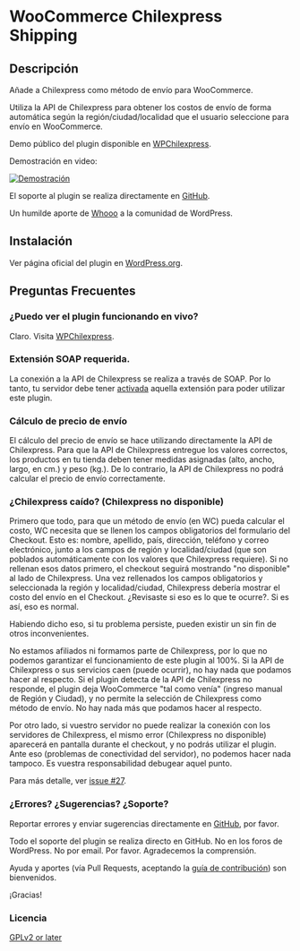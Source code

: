 # WooCommerce Chilexpress Shipping

## Descripción
Añade a Chilexpress como método de envío para WooCommerce.

Utiliza la API de Chilexpress para obtener los costos de envío de forma automática según la región/ciudad/localidad que el usuario seleccione para envío en WooCommerce.

Demo público del plugin disponible en [WPChilexpress](http://wpchilexpress.whooohq.com).

Demostración en video:

[![Demostración](https://img.youtube.com/vi/JaLp1wmtKlk/0.jpg)](https://www.youtube.com/watch?v=JaLp1wmtKlk)

El soporte al plugin se realiza directamente en [GitHub](https://github.com/whooohq/whq-woocommerce-chilexpress-shipping/issues).

Un humilde aporte de [Whooo](http://whooohq.com) a la comunidad de WordPress.


## Instalación
Ver página oficial del plugin en [WordPress.org](https://wordpress.org/plugins/woo-chilexpress-shipping/).


## Preguntas Frecuentes

### ¿Puedo ver el plugin funcionando en vivo?
Claro. Visita [WPChilexpress](http://wpchilexpress.whooohq.com).


### Extensión SOAP requerida.
La conexión a la API de Chilexpress se realiza a través de SOAP. Por lo tanto, tu servidor debe tener [activada](http://php.net/manual/en/book.soap.php) aquella extensión para poder utilizar este plugin.


### Cálculo de precio de envío
El cálculo del precio de envío se hace utilizando directamente la API de Chilexpress. Para que la API de Chilexpress entregue los valores correctos, los productos en tu tienda deben tener medidas asignadas (alto, ancho, largo, en cm.) y peso (kg.). De lo contrario, la API de Chilexpress no podrá calcular el precio de envío correctamente.


### ¿Chilexpress caído? (Chilexpress no disponible)
Primero que todo, para que un método de envío (en WC) pueda calcular el costo, WC necesita que se llenen los campos obligatorios del formulario del Checkout. Esto es: nombre, apellido, país, dirección, teléfono y correo electrónico, junto a los campos de región y localidad/ciudad (que son poblados automáticamente con los valores que Chilexpress requiere).
Si no rellenan esos datos primero, el checkout seguirá mostrando "no disponible" al lado de Chilexpress.
Una vez rellenados los campos obligatorios y seleccionada la región y localidad/ciudad, Chilexpress debería mostrar el costo del envío en el Checkout.
¿Revisaste si eso es lo que te ocurre?. Si es así, eso es normal.

Habiendo dicho eso, si tu problema persiste, pueden existir un sin fin de otros inconvenientes.

No estamos afiliados ni formamos parte de Chilexpress, por lo que no podemos garantizar el funcionamiento de este plugin al 100%. Si la API de Chilexpress o sus servicios caen (puede ocurrir), no hay nada que podamos hacer al respecto. Si el plugin detecta de la API de Chilexpress no responde, el plugin deja WooCommerce "tal como venía" (ingreso manual de Región y Ciudad), y no permite la selección de Chilexpress como método de envío. No hay nada más que podamos hacer al respecto.

Por otro lado, si vuestro servidor no puede realizar la conexión con los servidores de Chilexpress, el mismo error (Chilexpress no disponible) aparecerá en pantalla durante el checkout, y no podrás utilizar el plugin. Ante eso (problemas de conectividad del servidor), no podemos hacer nada tampoco. Es vuestra responsabilidad debugear aquel punto.

Para más detalle, ver [issue #27](https://github.com/whooohq/whq-woocommerce-chilexpress-shipping/issues/27#issuecomment-321929605).


### ¿Errores? ¿Sugerencias? ¿Soporte?
Reportar errores y enviar sugerencias directamente en [GitHub](https://github.com/whooohq/whq-woocommerce-chilexpress-shipping/issues), por favor.

Todo el soporte del plugin se realiza directo en GitHub. No en los foros de WordPress. No por email. Por favor. Agradecemos la comprensión.

Ayuda y aportes (vía Pull Requests, aceptando la [guía de contribución](https://github.com/whooohq/whq-woocommerce-chilexpress-shipping/blob/master/CONTRIBUTING.md)) son bienvenidos.

¡Gracias!

### Licencia
[GPLv2 or later](https://github.com/whooohq/whq-woocommerce-chilexpress-shipping/blob/master/LICENSE)
